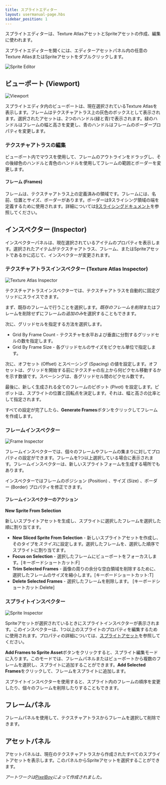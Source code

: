 ```yaml
---
title: スプライトエディター
layout: usermanual-page.hbs
sidebar_position: 1
---
```


スプライトエディターは、Texture AtlasアセットとSpriteアセットの作成、編集に使われます。

スプライトエディターを開くには、エディターアセットパネル内の任意のTexture AtlasまたはSpriteアセットをダブルクリックします。

![Sprite Editor][1]

## ビューポート (Viewport)

![Viewport][2]

スプライトエディタ内のビューポートは、現在選択されているTexture Atlasを表示します。フレームはテクスチャアトラス上の灰色のボックスとして表示されます。選択されたアセットは、2つのハンドル(緑と青)で表示されます。緑のハンドルはフレームの幅と高さを変更し、青のハンドルはフレームのボーダープロパティを変更します。

### テクスチャアトラスの編集

ビューポート内でマウスを使用して、フレームのアウトラインをドラッグし、その後緑色のハンドルと青色のハンドルを使用してフレームの範囲とボーダーを変更します。

#### フレーム (Frames)

フレームは、テクスチャアトラス上の定義済みの領域です。フレームには、名前、位置とサイズ、ボーダーがあります。ボーダーは9スライシング領域の端を定義するために使用されます。詳細については[9スライシングドキュメント][7]を参照してください。

## インスペクター (Inspector)

インスペクターパネルは、現在選択されているアイテムのプロパティを表示します。選択されたアイテムがテクスチャアトラス、フレーム、またはSpriteアセットであるかに応じて、インスペクターが変更されます。

### テクスチャアトラスインスペクター (Texture Atlas Inspector)

![Texture Atlas Inspector][3]

テクスチャアトラスインスペクターでは、テクスチャアトラスを自動的に固定グリッドにスライスできます。

まず、既存のフレームで行うことを選択します。*既存のフレームを削除*またはフレームを削除せずにフレームの*追加のみ*を選択することもできます。

次に、グリッドセルを指定する方法を選択します。

* Grid By Frame Count - テクスチャを水平および垂直に分割するグリッドセルの数を指定します。
* Grid By Frame Size - 各グリッドセルのサイズをピクセル単位で指定します。

次に、オフセット (Offset) とスペーシング (Spacing) の値を設定します。オフセットは、グリッドを開始する前にテクスチャの左上から何ピクセル移動するかを示す数値です。スペーシングは、各グリッドセル間のピクセル数です。

最後に、新しく生成される全てのフレームのピボット (Pivot) を設定します。ピボットは、スプライトの位置と回転点を決定します。それは、幅と高さの比率として指定されます。

すべての設定が完了したら、**Generate Frames**ボタンをクリックしてフレームを作成します。

### フレームインスペクター

![Frame Inspector][4]

フレームインスペクターでは、個々のフレームやフレームの集まりに対してプロパティの設定ができます。フレームを1つ以上選択している場合に表示されます。フレームインスペクターは、新しいスプライトフォームを生成する場所でもあります。

インスペクターではフレームのポジション (Position) 、サイズ (Size) 、ボーダー (Border) プロパティを修正できます。

#### フレームインスペクターのアクション

**New Sprite From Selection**

新しいスプライトアセットを生成し、スプライトに選択したフレームを選択した順に割り当てます。

 * **New Sliced Sprite From Selection** - 新しいスプライトアセットを作成し、そのタイプを*スライス*に設定します。選択したフレームを、選択した順序でスプライトに割り当てます。
 * **Focus on Selection** - 選択したフレームにビューポートをフォーカスします。[キーボードショートカット:F]
 * **Trim Selected Frames** - 画像の周りの余分な空白領域を削除するために、選択したフレームのサイズを縮小します。[キーボードショートカット:T]
 * **Delete Selected Frames** - 選択したフレームを削除します。 [キーボードショートカット:Delete]

### スプライトインスペクター

![Sprite Inspector][5]

Spriteアセットが選択されているときにスプライトインスペクターが表示されます。このインスペクターは、1つ以上のスプライトのプロパティを編集するために使用されます。プロパティの詳細については、[スプライトアセット][6]を参照してください。

**Add Frames to Sprite Asset**ボタンをクリックすると、スプライト編集モードに入ります。このモードでは、フレームパネルまたはビューポートから複数のフレームを選択し、スプライトに追加することができます。**Add Selected Frames**をクリックして、フレームをスプライトに追加します。

スプライトインスペクターを使用すると、スプライト内のフレームの順序を変更したり、個々のフレームを削除したりすることもできます。

## フレームパネル

フレームパネルを使用して、テクスチャアトラスからフレームを選択して削除できます。

## アセットパネル

アセットパネルは、現在のテクスチャアトラスから作成されたすべてのスプライトアセットを表示します。このパネルからSpriteアセットを選択することができます。

*アートワークは[PixelBoy](https://twitter.com/2pblog1)によって作成されました。*

[1]: /images/user-manual/2D/sprite-editor/sprite-editor-highlights.jpg
[2]: /images/user-manual/2D/sprite-editor/viewport.jpg
[3]: /images/user-manual/2D/sprite-editor/texture-atlas-inspector.jpg
[4]: /images/user-manual/2D/sprite-editor/frame-inspector.jpg
[5]: /images/user-manual/2D/sprite-editor/sprite-inspector.jpg
[6]: /user-manual/assets/sprites/
[7]: /user-manual/2D/9-slicing/
